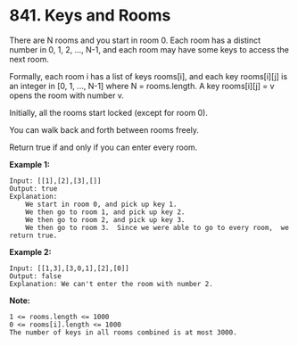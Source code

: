 # 841. Keys and Rooms

There are N rooms and you start in room 0.  Each room has a distinct number in 0, 1, 2, ..., N-1, and each room may have some keys to access the next room. 

Formally, each room i has a list of keys rooms[i], and each key rooms[i][j] is an integer in [0, 1, ..., N-1] where N = rooms.length.  A key rooms[i][j] = v opens the room with number v.

Initially, all the rooms start locked (except for room 0). 

You can walk back and forth between rooms freely.

Return true if and only if you can enter every room.

**Example 1:**

    Input: [[1],[2],[3],[]]
    Output: true
    Explanation:  
        We start in room 0, and pick up key 1.
        We then go to room 1, and pick up key 2.
        We then go to room 2, and pick up key 3.
        We then go to room 3.  Since we were able to go to every room,  we return true.

**Example 2:**

    Input: [[1,3],[3,0,1],[2],[0]]
    Output: false
    Explanation: We can't enter the room with number 2.

**Note:**

    1 <= rooms.length <= 1000
    0 <= rooms[i].length <= 1000
    The number of keys in all rooms combined is at most 3000.